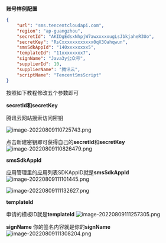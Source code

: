 **账号样例配置**

```json
{
    "url": "sms.tencentcloudapi.com",
    "region": "ap-guangzhou",
    "secretId": "AKIDgEdsxNhpjW7awxxxxxugLsJbkjaheR3Uo",
    "secretKey": "RsCxxxxxxxxxxxx0qX3Oahqwun",
    "smsSdkAppId": "140xxxxxxxx5",
    "templateId": "11xxxxxxxx7",
    "signName": "Java3y公众号",
    "supplierId": 10,
    "supplierName": "腾讯云",
    "scriptName": "TencentSmsScript"
}
```

按照如下教程修改五个参数即可

**secretId和secretKey**

腾讯云网站搜索访问密钥

![image-20220809110725743.png](https://cdn.nlark.com/yuque/0/2022/png/26683723/1660022238800-911f1c58-eb40-4b6b-8559-ab288bcf5e42.png#averageHue=%23dbe4e4&clientId=uee34b358-8f48-4&from=ui&id=u0d018abb&originHeight=942&originWidth=1920&originalType=binary&ratio=1&rotation=0&showTitle=false&size=192844&status=done&style=none&taskId=ub9d237ae-9a99-46dc-b37c-96266b2e85c&title=)

点击新建密钥即可获得自己的**secretId**和**secretKey**
![image-20220809110826479.png](https://cdn.nlark.com/yuque/0/2022/png/26683723/1660022247382-57bac6fc-a6d3-4e7c-a467-6c0f83ad265e.png#averageHue=%23c4e2d7&clientId=uee34b358-8f48-4&from=ui&id=ub1a779f8&originHeight=942&originWidth=1920&originalType=binary&ratio=1&rotation=0&showTitle=false&size=138745&status=done&style=none&taskId=ue8c82e19-4a72-46be-97ff-48980dfe9f4&title=)


**smsSdkAppId**

应用管理里的应用列表SDKAppID就是**smsSdkAppId**
![image-20220809111101445.png](https://cdn.nlark.com/yuque/0/2022/png/26683723/1660022261850-e2172db7-b325-4f4a-86d2-3c51fea2b01d.png#averageHue=%23b6d2d2&clientId=uee34b358-8f48-4&from=ui&id=uac3c7e23&originHeight=942&originWidth=1920&originalType=binary&ratio=1&rotation=0&showTitle=false&size=216980&status=done&style=none&taskId=u9be93fc7-21ee-42e2-864e-db0e07cf742&title=)

![image-20220809111132627.png](https://cdn.nlark.com/yuque/0/2022/png/26683723/1660022271704-7e7f9f2e-70ea-4149-b5e0-cc7bfc067d32.png#averageHue=%23c0c6cf&clientId=uee34b358-8f48-4&from=ui&id=ua5d82691&originHeight=942&originWidth=1920&originalType=binary&ratio=1&rotation=0&showTitle=false&size=113931&status=done&style=none&taskId=u2cca7be6-6529-482c-bbdf-b8219bc128a&title=)

**templateId**

申请的模板ID就是**templateId**
![image-20220809111257305.png](https://cdn.nlark.com/yuque/0/2022/png/26683723/1660022285249-fc8944d8-0fd4-4a2c-9a66-893957a6eabc.png#averageHue=%23a4d2b3&clientId=uee34b358-8f48-4&from=ui&id=ua01321da&originHeight=942&originWidth=1920&originalType=binary&ratio=1&rotation=0&showTitle=false&size=162266&status=done&style=none&taskId=u95b7971d-d7de-4b78-af90-fdc97692c6f&title=)

**signName**
你的签名内容就是你的**signName**
![image-20220809111308204.png](https://cdn.nlark.com/yuque/0/2022/png/26683723/1660022299516-47d1509a-8873-4704-881f-bb6ac4217c29.png#averageHue=%23aedcd9&clientId=uee34b358-8f48-4&from=ui&id=uef24c54b&originHeight=942&originWidth=1920&originalType=binary&ratio=1&rotation=0&showTitle=false&size=144090&status=done&style=none&taskId=u55c98c58-5df6-4139-8ad6-9718155480f&title=)

